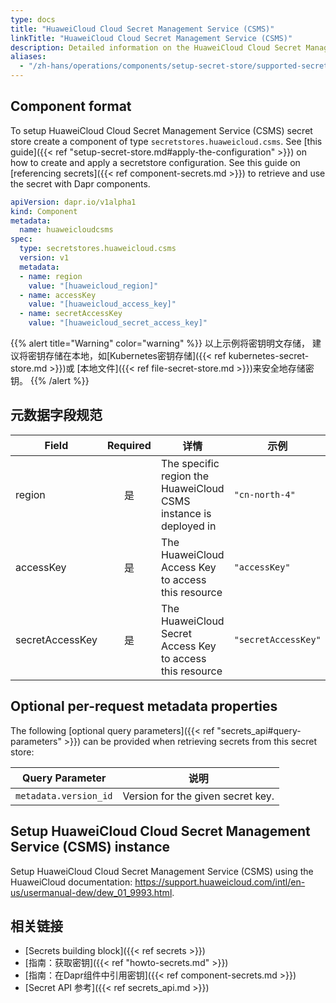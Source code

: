 ```yaml
---
type: docs
title: "HuaweiCloud Cloud Secret Management Service (CSMS)"
linkTitle: "HuaweiCloud Cloud Secret Management Service (CSMS)"
description: Detailed information on the HuaweiCloud Cloud Secret Management Service (CSMS) - secret store component
aliases:
  - "/zh-hans/operations/components/setup-secret-store/supported-secret-stores/huaweicloud-csms/"
---
```


## Component format

To setup HuaweiCloud Cloud Secret Management Service (CSMS) secret store create a component of type `secretstores.huaweicloud.csms`. See [this guide]({{< ref "setup-secret-store.md#apply-the-configuration" >}}) on how to create and apply a secretstore configuration. See this guide on [referencing secrets]({{< ref component-secrets.md >}}) to retrieve and use the secret with Dapr components.

```yaml
apiVersion: dapr.io/v1alpha1
kind: Component
metadata:
  name: huaweicloudcsms
spec:
  type: secretstores.huaweicloud.csms
  version: v1
  metadata:
  - name: region
    value: "[huaweicloud_region]"
  - name: accessKey 
    value: "[huaweicloud_access_key]"
  - name: secretAccessKey
    value: "[huaweicloud_secret_access_key]"
```

{{% alert title="Warning" color="warning" %}}
以上示例将密钥明文存储， 建议将密钥存储在本地，如[Kubernetes密钥存储]({{< ref kubernetes-secret-store.md >}})或 [本地文件]({{< ref file-secret-store.md >}})来安全地存储密钥。
{{% /alert %}}

## 元数据字段规范

| Field           | Required | 详情                                                               | 示例                  |
| --------------- |:--------:| ---------------------------------------------------------------- | ------------------- |
| region          |    是     | The specific region the HuaweiCloud CSMS instance is deployed in | `"cn-north-4"`      |
| accessKey       |    是     | The HuaweiCloud Access Key to access this resource               | `"accessKey"`       |
| secretAccessKey |    是     | The HuaweiCloud Secret Access Key to access this resource        | `"secretAccessKey"` |

## Optional per-request metadata properties

The following [optional query parameters]({{< ref "secrets_api#query-parameters" >}}) can be provided when retrieving secrets from this secret store:

| Query Parameter       | 说明                                |
| --------------------- | --------------------------------- |
| `metadata.version_id` | Version for the given secret key. |


## Setup HuaweiCloud Cloud Secret Management Service (CSMS) instance

Setup HuaweiCloud Cloud Secret Management Service (CSMS) using the HuaweiCloud documentation: https://support.huaweicloud.com/intl/en-us/usermanual-dew/dew_01_9993.html.

## 相关链接

- [Secrets building block]({{< ref secrets >}})
- [指南：获取密钥]({{< ref "howto-secrets.md" >}})
- [指南：在Dapr组件中引用密钥]({{< ref component-secrets.md >}})
- [Secret API 参考]({{< ref secrets_api.md >}})
